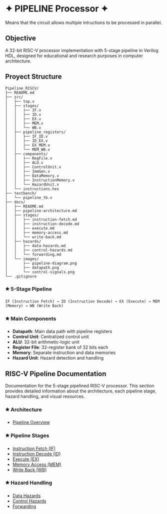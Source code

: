 # ✦ PIPELINE Processor ✦
Means that the circuit allows multiple intructions to be processed in parallel. 

## Objective 
A 32-bit RISC-V processor implementation with 5-stage pipeline in Verilog HDL, designed for educational and research purposes in computer architecture.


## Proyect Structure
```
Pipeline_RISCV/
├── README.md
├── src/
│   ├── top.v
│   ├── stages/
│   │   ├── IF.v
│   │   ├── ID.v
│   │   ├── EX.v
│   │   ├── MEM.v
│   │   └── WB.v
│   ├── pipeline_registers/
│   │   ├── IF_ID.v
│   │   ├── ID_EX.v
│   │   ├── EX_MEM.v
│   │   └── MEM_WB.v
│   ├── components/
│   │   ├── RegFile.v
│   │   ├── ALU.v
│   │   ├── ControlUnit.v
│   │   ├── ImmGen.v
│   │   ├── DataMemory.v
│   │   ├── InstructionMemory.v
│   │   └── HazardUnit.v
│   └── instructions.hex
├── testbench/
│   └── pipeline_tb.v
├── docs/
│   ├── README.md
│   ├── pipeline-architecture.md
│   ├── stages/
│   │   ├── instruction-fetch.md
│   │   ├── instruction-decode.md
│   │   ├── execute.md
│   │   ├── memory-access.md
│   │   └── write-back.md
│   ├── hazards/
│   │   ├── data-hazards.md
│   │   ├── control-hazards.md
│   │   └── forwarding.md
│   └── images/
│       ├── pipeline-diagram.png
│       ├── datapath.png
│       └── control-signals.png
└── .gitignore
```

### 🟊 5-Stage Pipeline
```
IF (Instruction Fetch) → ID (Instruction Decode) → EX (Execute) → MEM (Memory) → WB (Write Back)
```

###  🟊 Main Components
- **Datapath**: Main data path with pipeline registers
- **Control Unit**: Centralized control unit
- **ALU**: 32-bit arithmetic-logic unit
- **Register File**: 32-register bank of 32 bits each
- **Memory**: Separate instruction and data memories
- **Hazard Unit**: Hazard detection and handling 

## RISC-V Pipeline Documentation

Documentation for the 5-stage pipelined RISC-V processor. This section provides detailed information about the architecture, each pipeline stage, hazard handling, and visual resources.

### 🟊 Architecture
- [Pipeline Overview](pipeline-architecture.md)

### 🟊 Pipeline Stages
- [Instruction Fetch (IF)](IF_Stage.md)
- [Instruction Decode (ID)](C:\Users\andyq\Documents\QuartusProjects\Architecture_code\SoC\Tareas\PipeLine_RISCV\Documentation\ID_Stage.md)
- [Execute (EX)](C:\Users\andyq\Documents\QuartusProjects\Architecture_code\SoC\Tareas\PipeLine_RISCV\Documentation\EX_Stage.md)
- [Memory Access (MEM)](C:\Users\andyq\Documents\QuartusProjects\Architecture_code\SoC\Tareas\PipeLine_RISCV\Documentation\MEM_Stage.md)
- [Write Back (WB)](C:\Users\andyq\Documents\QuartusProjects\Architecture_code\SoC\Tareas\PipeLine_RISCV\Documentation\WB_Stage.md)

### 🟊 Hazard Handling
- [Data Hazards](hazards/data-hazards.md)
- [Control Hazards](hazards/control-hazards.md)
- [Forwarding](hazards/forwarding.md)

